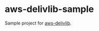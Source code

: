 # aws-delivlib-sample

Sample project for [aws-delivlib](https://github.com/awslabs/aws-delivlib).



